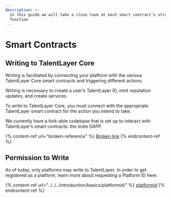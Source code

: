 ```yaml
---
description: >-
  In this guide we will take a close look at each smart contract's structure and
  function
---
```


# Smart Contracts

## Writing to TalentLayer Core

Writing is facilitated by connecting your platform with the various TalentLayer Core smart contracts and triggering different actions.

Writing is necessary to create a user’s TalentLayer ID, mint reputation updates, and create services.

To write to TalentLayer Core, you must connect with the appropriate TalentLayer smart contract for the action you intend to take.

We currently have a fork-able codebase that is set up to interact with TalentLayer’s smart contracts: the Indie DAPP.

{% content-ref url="broken-reference" %}
[Broken link](broken-reference)
{% endcontent-ref %}

## Permission to Write

As of today, only platforms may write to TalentLayer. In order to get registered as a platform, learn more about requesting a Platform ID here:

{% content-ref url="../../../introduction/basics/platformid/" %}
[platformid](../../../introduction/basics/platformid/)
{% endcontent-ref %}
